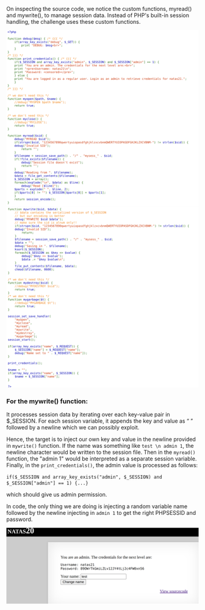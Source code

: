 On inspecting the source code, we notice the custom functions, myread() and mywrite(), to manage session data. Instead of PHP's built-in session handling, the challenge uses these custom functions.

<img title="inspect html" alt="Alt text" src="../image_resources/natas20_code1.png">
<img title="inspect html" alt="Alt text" src="../image_resources/natas20_code2.png">

### For the mywrite() function:
It processes session data by iterating over each key-value pair in $_SESSION. For each session variable, it appends the key and value as “<sid> <data>” followed by a newline which we can possibly exploit.

Hence, the target is to inject our own key and value in the newline provided in `mywrite()` function.  If the name was something like `test \n admin 1`, the newline character would be written to the session file. Then in the `myread()` function, the "admin 1" would be interpreted as a separate session variable.
Finally, in the `print_credentials()`, the admin value is processed as follows:

```
if($_SESSION and array_key_exists("admin", $_SESSION) and $_SESSION["admin"] == 1) {...}
```
which should give us admin permission.

In code, the only thing we are doing is injecting a random variable name followed by the newline injecting in `admin 1` to get the right PHPSESSID and password.

<img title="inspect html" alt="Alt text" src="../image_resources/natas20_pass.png">
